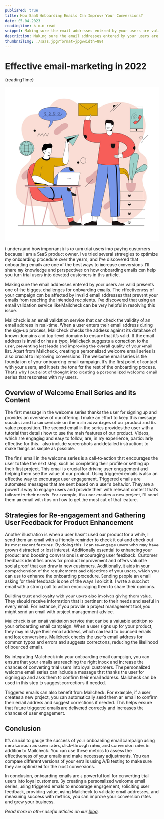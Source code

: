 ```yaml
---
published: true
title: How SaaS Onboarding Emails Can Improve Your Conversions?
date: 05.04.2023
readingTime: 3 min read
snippet: Making sure the email addresses entered by your users are valid presents one of the biggest challenges for onboarding emails.
description: Making sure the email addresses entered by your users are valid presents one of the biggest challenges for onboarding emails. The effectiveness of your campaign can be affected by invalid email addresses that prevent your emails from reaching the intended recipients.
thumbnailImg: ./saas.jpg?format=jpg&width=880
---
```


# Effective email-marketing in 2022

{readingTime}

![SaaS Onboarding Emails](./saas.jpg??format=webp;jpg;png;avif&srcset&width=880)

I understand how important it is to turn trial users into paying customers because I am a SaaS product owner. I’ve tried several strategies to optimize my onboarding procedure over the years, and I’ve discovered that onboarding emails are one of the best ways to increase conversions. I’ll share my knowledge and perspectives on how onboarding emails can help you turn trial users into devoted customers in this article.

Making sure the email addresses entered by your users are valid presents one of the biggest challenges for onboarding emails. The effectiveness of your campaign can be affected by invalid email addresses that prevent your emails from reaching the intended recipients. I’ve discovered that using an email validation service like Mailcheck can be very helpful in resolving this issue.

Mailcheck is an email validation service that can check the validity of an email address in real-time. When a user enters their email address during the sign-up process, Mailcheck checks the address against its database of known domains and top-level domains to ensure that it’s valid. If the email address is invalid or has a typo, Mailcheck suggests a correction to the user, preventing lost leads and improving the overall quality of your email list.
Apart from Mailcheck, creating a personalized welcome email series is also crucial to improving conversions. The welcome email series is the foundation of your onboarding email campaign. It’s the first point of contact with your users, and it sets the tone for the rest of the onboarding process. That’s why I put a lot of thought into creating a personalized welcome email series that resonates with my users.

## Overview of Welcome Email Series and its Content

The first message in the welcome series thanks the user for signing up and provides an overview of our offering. I make an effort to keep this message succinct and to concentrate on the main advantages of our product and its value proposition. The second email in the series provides the user with a tutorial that details how to use the main features of our product. Videos, which are engaging and easy to follow, are, in my experience, particularly effective for this. I also include screenshots and detailed instructions to make things as simple as possible.

The final email in the welcome series is a call-to-action that encourages the user to take the next step, such as completing their profile or setting up their first project. This email is crucial for driving user engagement and helping them see the value of our product.
Using triggered emails is also an effective way to encourage user engagement. Triggered emails are automated messages that are sent based on a user’s behavior. They are a powerful way to engage users and provide them with relevant content that’s tailored to their needs. For example, if a user creates a new project, I’ll send them an email with tips on how to get the most out of that feature.

## Strategies for Re-engagement and Gathering User Feedback for Product Enhancement

Another illustration is when a user hasn’t used our product for a while, I send them an email with a friendly reminder to check it out and check out its most recent features. By doing this, I can re-engage users who may have grown distracted or lost interest.
Additionally essential to enhancing your product and boosting conversions is encouraging user feedback. Customer feedback identifies areas for product improvement and offers valuable social proof that can draw in new customers. Additionally, it aids in your comprehension of the requirements and objectives of your users, which you can use to enhance the onboarding procedure.
Sending people an email asking for their feedback is one of the ways I solicit it. I write a succinct email with a strong call to action encouraging them to share their opinions.

Building trust and loyalty with your users also involves giving them value. They should receive information that is pertinent to their needs and useful in every email. For instance, if you provide a project management tool, you might send an email with project management advice.

Mailcheck is an email validation service that can be a valuable addition to your onboarding email campaign. When a user signs up for your product, they may mistype their email address, which can lead to bounced emails and lost conversions. Mailcheck checks the user’s email address for common typos and errors and suggests corrections, reducing the likelihood of bounced emails.

By integrating Mailcheck into your onboarding email campaign, you can ensure that your emails are reaching the right inbox and increase the chances of converting trial users into loyal customers. The personalized welcome email series can include a message that thanks the user for signing up and asks them to confirm their email address. Mailcheck can be used in this step to suggest corrections if needed.

Triggered emails can also benefit from Mailcheck. For example, if a user creates a new project, you can automatically send them an email to confirm their email address and suggest corrections if needed. This helps ensure that future triggered emails are delivered correctly and increases the chances of user engagement.

## Conclusion

It’s crucial to gauge the success of your onboarding email campaign using metrics such as open rates, click-through rates, and conversion rates in addition to Mailcheck. You can use these metrics to assess the effectiveness of your emails and make necessary adjustments. You can compare different versions of your emails using A/B testing to make sure they are optimized for the most conversions.

In conclusion, onboarding emails are a powerful tool for converting trial users into loyal customers. By creating a personalized welcome email series, using triggered emails to encourage engagement, soliciting user feedback, providing value, using Mailcheck to validate email addresses, and measuring success with metrics, you can improve your conversion rates and grow your business.

_Read more in other useful articles on our [blog](/blog)._
